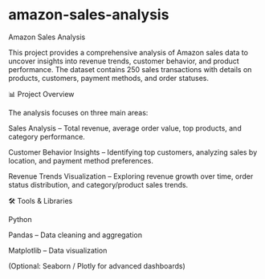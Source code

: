 # amazon-sales-analysis
Amazon Sales Analysis

This project provides a comprehensive analysis of Amazon sales data to uncover insights into revenue trends, customer behavior, and product performance. The dataset contains 250 sales transactions with details on products, customers, payment methods, and order statuses.

📊 Project Overview

The analysis focuses on three main areas:

Sales Analysis – Total revenue, average order value, top products, and category performance.

Customer Behavior Insights – Identifying top customers, analyzing sales by location, and payment method preferences.

Revenue Trends Visualization – Exploring revenue growth over time, order status distribution, and category/product sales trends.

🛠️ Tools & Libraries

Python

Pandas – Data cleaning and aggregation

Matplotlib – Data visualization

(Optional: Seaborn / Plotly for advanced dashboards)
